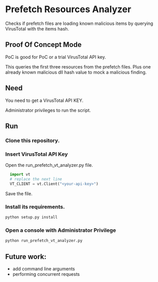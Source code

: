 # Prefetch Resources Analyzer

Checks if prefetch files are loading known malicious items by querying VirusTotal with the items hash.

## Proof Of Concept Mode
PoC is good for PoC or a trial VirusTotal API key.

This queries the first three resources from the prefetch files.
Plus one already known malicious dll hash value to mock a malicious finding.

## Need
You need to get a VirusTotal API KEY.

Administrator privileges to run the script.

## Run

### Clone this repository.

### Insert VirusTotal API Key
Open the run_prefetch_vt_analyzer.py file.
```python
  import vt
  # replace the next line
  VT_CLIENT = vt.Client("<your-api-key>")
```
Save the file.

### Install its requirements.
```bash
python setup.py install
```
### Open a console with Administrator Privilege

```bash
python run_prefetch_vt_analyzer.py
```

## Future work: 
- add command line arguments
- performing concurrent requests
